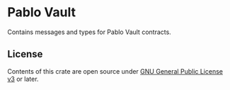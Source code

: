 # Pablo Vault

Contains messages and types for Pablo Vault contracts.

## License

Contents of this crate are open source under [GNU General Public License v3](../../LICENSE) or later.
